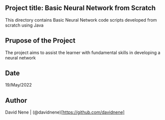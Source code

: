 ## Project title: Basic Neural Network from Scratch

This directory contains Basic Neural Network code scripts developed from scratch using Java

## Prupose of the Project

The project aims to assist the learner with fundamental skills in developing a neural network

## Date

19/May/2022

## Author
David Nene | (@davidnene)[https://github.com/davidnene]

